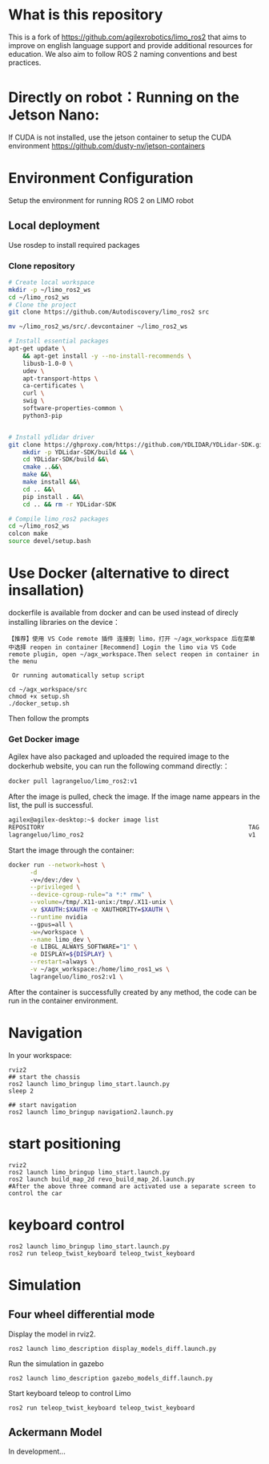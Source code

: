# What is this repository

This is a fork of https://github.com/agilexrobotics/limo_ros2 that aims to improve on english language support and provide additional resources for education.
We also aim to follow ROS 2 naming conventions and best practices.

# Directly on robot：Running on the Jetson Nano:

If CUDA is not installed, use the jetson container to setup the CUDA environment https://github.com/dusty-nv/jetson-containers

# Environment Configuration

Setup the environment for running ROS 2 on LIMO robot

## Local deployment

Use rosdep to install required packages

### Clone repository
```bash
# Create local workspace
mkdir -p ~/limo_ros2_ws
cd ~/limo_ros2_ws
# Clone the project
git clone https://github.com/Autodiscovery/limo_ros2 src

mv ~/limo_ros2_ws/src/.devcontainer ~/limo_ros2_ws

# Install essential packages
apt-get update \
    && apt-get install -y --no-install-recommends \	
    libusb-1.0-0 \
    udev \
    apt-transport-https \
    ca-certificates \
    curl \
    swig \
    software-properties-common \
    python3-pip


# Install ydlidar driver
git clone https://ghproxy.com/https://github.com/YDLIDAR/YDLidar-SDK.git &&\
    mkdir -p YDLidar-SDK/build && \
    cd YDLidar-SDK/build &&\
    cmake ..&&\
    make &&\
    make install &&\
    cd .. &&\
    pip install . &&\
    cd .. && rm -r YDLidar-SDK 

# Compile limo_ros2 packages
cd ~/limo_ros2_ws
colcon make
source devel/setup.bash
```

# Use Docker (alternative to direct insallation)

dockerfile is available from docker and can be used instead of direcly installing libraries on the device：

``【推荐】使用 VS Code remote 插件 连接到 limo，打开 ~/agx_workspace 后在菜单中选择 reopen in container``
 ``[Recommend] Login the limo via VS Code remote plugin, open ~/agx_workspace.Then select reopen in container in the menu``

`` Or running automatically setup script``

```shell
cd ~/agx_workspace/src
chmod +x setup.sh
./docker_setup.sh
```
Then follow the prompts

### Get Docker image

Agilex have also packaged and uploaded the required image to the dockerhub website, you can run the following command directly:：

```bash
docker pull lagrangeluo/limo_ros2:v1
```

After the image is pulled, check the image. If the image name appears in the list, the pull is successful.

```bash
agilex@agilex-desktop:~$ docker image list
REPOSITORY                                                         TAG        IMAGE ID       CREATED          SIZE
lagrangeluo/limo_ros2                                              v1         224540b5b168   11 minutes ago   7.57GB
```

Start the image through the container:

```bash
docker run --network=host \
      -d
      -v=/dev:/dev \
      --privileged \
      --device-cgroup-rule="a *:* rmw" \
      --volume=/tmp/.X11-unix:/tmp/.X11-unix \
      -v $XAUTH:$XAUTH -e XAUTHORITY=$XAUTH \
      --runtime nvidia
      --gpus=all \
      -w=/workspace \
      --name limo_dev \
      -e LIBGL_ALWAYS_SOFTWARE="1" \
      -e DISPLAY=${DISPLAY} \
      --restart=always \
      -v ~/agx_workspace:/home/limo_ros1_ws \
      lagrangeluo/limo_ros2:v1 \

```

After the container is successfully created by any method, the code can be run in the container environment.

# Navigation

In your workspace:

```shell
rviz2
## start the chassis
ros2 launch limo_bringup limo_start.launch.py
sleep 2

## start navigation
ros2 launch limo_bringup navigation2.launch.py
```

# start positioning

```shell
rviz2
ros2 launch limo_bringup limo_start.launch.py
ros2 launch build_map_2d revo_build_map_2d.launch.py
#After the above three command are activated use a separate screen to control the car
```

# keyboard control

```shell
ros2 launch limo_bringup limo_start.launch.py
ros2 run teleop_twist_keyboard teleop_twist_keyboard
```

# Simulation

## Four wheel differential mode

Display the model in rviz2.

```
ros2 launch limo_description display_models_diff.launch.py 
```

Run the simulation in gazebo

```
ros2 launch limo_description gazebo_models_diff.launch.py 
```

Start keyboard teleop to control Limo

```
ros2 run teleop_twist_keyboard teleop_twist_keyboard
```

## Ackermann Model

In development...
